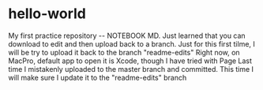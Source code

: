 # hello-world
My first practice repository -- NOTEBOOK MD. Just learned that you can download to edit
and then upload back to a branch. Just for this first tilme, I will be try to upload it back to the 
branch "readme-edits"
Right now, on MacPro, default app to open it is Xcode, though I have tried with Page
Last time I mistakenly uploaded to the master branch and committed. This time I will make sure
I update it to the "readme-edits" branch

